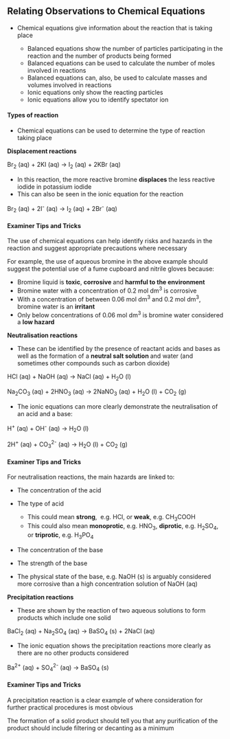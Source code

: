 Relating Observations to Chemical Equations
-------------------------------------------

* Chemical equations give information about the reaction that is taking place

  + Balanced equations show the number of particles participating in the reaction and the number of products being formed
  + Balanced equations can be used to calculate the number of moles involved in reactions
  + Balanced equations can, also, be used to calculate masses and volumes involved in reactions
  + Ionic equations only show the reacting particles
  + Ionic equations allow you to identify spectator ion

#### Types of reaction

* Chemical equations can be used to determine the type of reaction taking place

<b>Displacement reactions</b>

Br<sub>2</sub> (aq) + 2KI (aq) → I<sub>2</sub> (aq) + 2KBr (aq)

* In this reaction, the more reactive bromine <b>displaces </b>the less reactive iodide in potassium iodide
* This can also be seen in the ionic equation for the reaction

Br<sub>2</sub> (aq) + 2I<sup>-</sup> (aq) → I<sub>2</sub> (aq) + 2Br<sup>-</sup> (aq)

#### Examiner Tips and Tricks

The use of chemical equations can help identify risks and hazards in the reaction and suggest appropriate precautions where necessary

For example, the use of aqueous bromine in the above example should suggest the potential use of a fume cupboard and nitrile gloves because:

* Bromine liquid is <b>toxic</b>, <b>corrosive </b>and <b>harmful to the environment</b>
* Bromine water with a concentration of 0.2 mol dm<sup>3</sup> is corrosive
* With a concentration of between 0.06 mol dm<sup>3</sup> and 0.2 mol dm<sup>3</sup>, bromine water is an <b>irritant</b>
* Only below concentrations of 0.06 mol dm<sup>3</sup> is bromine water considered a <b>low hazard</b>

<b>Neutralisation reactions</b>

* These can be identified by the presence of reactant acids and bases as well as the formation of a <b>neutral salt solution </b>and water (and sometimes other compounds such as carbon dioxide)

HCl (aq) + NaOH (aq) → NaCl (aq) + H<sub>2</sub>O (l)

Na<sub>2</sub>CO<sub>3</sub> (aq) + 2HNO<sub>3</sub> (aq) → 2NaNO<sub>3</sub> (aq) + H<sub>2</sub>O (l) + CO<sub>2</sub> (g)

* The ionic equations can more clearly demonstrate the neutralisation of an acid and a base:

H<sup>+</sup> (aq) + OH<sup>-</sup> (aq) → H<sub>2</sub>O (l)

2H<sup>+</sup> (aq) + CO<sub>3</sub><sup>2-</sup> (aq) → H<sub>2</sub>O (l) + CO<sub>2</sub> (g)

#### Examiner Tips and Tricks

For neutralisation reactions, the main hazards are linked to:

* The concentration of the acid
* The type of acid

  + This could mean <b>strong</b>,  e.g. HCl, or <b>weak</b>, e.g. CH<sub>3</sub>COOH
  + This could also mean <b>monoprotic</b>, e.g. HNO<sub>3</sub>, <b>diprotic</b>, e.g. H<sub>2</sub>SO<sub>4</sub>, or <b>triprotic</b>, e.g. H<sub>3</sub>PO<sub>4</sub>
* The concentration of the base
* The strength of the base
* The physical state of the base, e.g. NaOH (s) is arguably considered more corrosive than a high concentration solution of NaOH (aq)

<b>Precipitation reactions</b>

* These are shown by the reaction of two aqueous solutions to form products which include one solid

BaCl<sub>2</sub> (aq) + Na<sub>2</sub>SO<sub>4</sub> (aq) → BaSO<sub>4</sub> (s) + 2NaCl (aq)

* The ionic equation shows the precipitation reactions more clearly as there are no other products considered

Ba<sup>2+</sup> (aq) + SO<sub>4</sub><sup>2-</sup> (aq) → BaSO<sub>4</sub> (s)

#### Examiner Tips and Tricks

A precipitation reaction is a clear example of where consideration for further practical procedures is most obvious

The formation of a solid product should tell you that any purification of the product should include filtering or decanting as a minimum